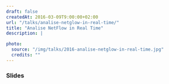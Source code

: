 ```yaml
---
draft: false
createdAt: 2016-03-09T9:00:00+02:00
url: "/talks/analise-netglow-in-real-time/"
title: "Analise NetFlow in Real Time"
description: |

photo:
  source: "/img/talks/2016-analise-netglow-in-real-time.jpg"
  credits: ""
---
```


### Slides

<content-slideshare id="yPHZVKorG3WcWK"></content-slideshare>
